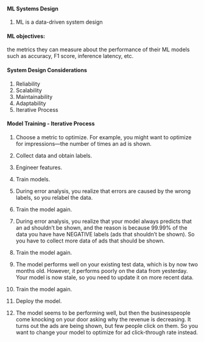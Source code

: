 #### ML Systems Design  

1. ML is a data-driven system design 

#### ML objectives: 
the metrics they can measure about the performance of their ML models such as accuracy, F1 score, inference latency, etc.

#### System Design Considerations 

1. Reliability 
2. Scalability
3. Maintainability
4. Adaptability
5. Iterative Process

#### Model Training  - Iterative Process 

1. Choose a metric to optimize. For example, you might want to optimize for impressions—the number of times an ad is shown.

2. Collect data and obtain labels.

3. Engineer features.

4. Train models.

5. During error analysis, you realize that errors are caused by the wrong labels, so you relabel the data.

6. Train the model again.

7. During error analysis, you realize that your model always predicts that an ad shouldn’t be shown, and the reason is because 99.99% of the data you have have NEGATIVE labels (ads that shouldn’t be shown). So you have to collect more data of ads that should be shown.

8. Train the model again.

9. The model performs well on your existing test data, which is by now two months old. However, it performs poorly on the data from yesterday. Your model is now stale, so you need to update it on more recent data.

10. Train the model again.

11. Deploy the model.

12. The model seems to be performing well, but then the businesspeople come knocking on your door asking why the revenue is decreasing. It turns out the ads are being shown, but few people click on them. So you want to change your model to optimize for ad click-through rate instead.